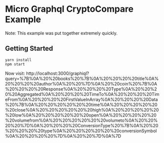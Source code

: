 # Micro Graphql CryptoCompare Example

Note: This example was put together extremely quickly.

## Getting Started

```
yarn install
npm start
```

Now visit:
http://localhost:3000/graphiql?query=%7B%0A%20%20books%20%7B%0A%20%20%20%20title%0A%20%20%20%20author%0A%20%20%7D%0A%20%20coin%20%7B%0A%20%20%20%20Response%0A%20%20%20%20Type%0A%20%20%20%20Aggregated%0A%20%20%20%20TimeTo%0A%20%20%20%20TimeFrom%0A%20%20%20%20FirstValueInArray%0A%20%20%20%20Data%20%7B%0A%20%20%20%20%20%20time%0A%20%20%20%20%20%20close%0A%20%20%20%20%20%20high%0A%20%20%20%20%20%20low%0A%20%20%20%20%20%20open%0A%20%20%20%20%20%20volumefrom%0A%20%20%20%20%20%20volumeto%0A%20%20%20%20%7D%0A%20%20%20%20ConversionType%20%7B%0A%20%20%20%20%20%20type%0A%20%20%20%20%20%20conversionSymbol%0A%20%20%20%20%7D%0A%20%20%7D%0A%7D